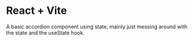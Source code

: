 # React + Vite

A basic accordion component using state, mainly just messing around with the state and the useState hook.

